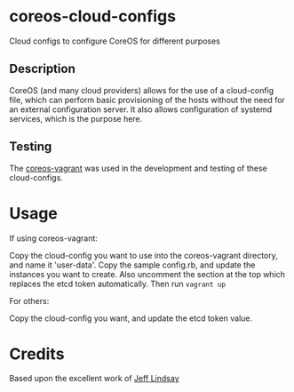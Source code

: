 # coreos-cloud-configs
Cloud configs to configure CoreOS for different purposes

## Description
CoreOS (and many cloud providers) allows for the use of a cloud-config file, which can perform basic provisioning of the hosts without the need for an external configuration server.  It also allows configuration of systemd services, which is the purpose here.

## Testing
The [coreos-vagrant](https://github.com/coreos/coreos-vagrant.git) was used in the development and testing of these cloud-configs.

# Usage
If using coreos-vagrant:

Copy the cloud-config you want to use into the coreos-vagrant directory, and name it 'user-data'. Copy the sample config.rb, and update the instances you want to create.  Also uncomment the section at the top which replaces the etcd token automatically.  Then run ```vagrant up```

For others:

Copy the cloud-config you want, and update the etcd token value.

# Credits
Based upon the excellent work of [Jeff Lindsay](http://progrium.com/blog/2014/08/20/consul-service-discovery-with-docker/)
